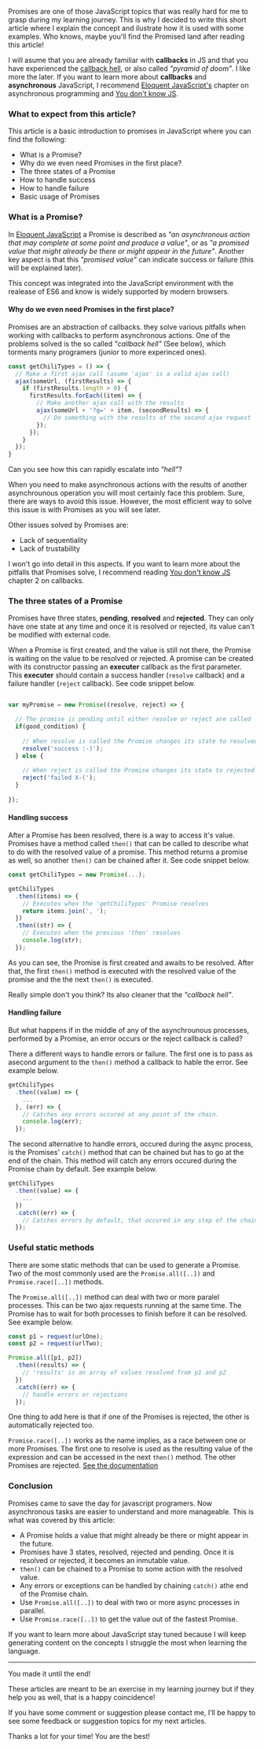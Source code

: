 Promises are one of those JavaScript topics that was really hard for me to grasp during my learning journey. This is why I decided to write this short article where I explain the concept and ilustrate how it is used with some examples. Who knows, maybe you'll find the Promised land after reading this article!

I will asume that you are already familiar with **callbacks** in JS and that you have experienced the [callback hell](http://callbackhell.com/), or also called *"pyramid of doom"*. I like more the later. 
If you want to learn more about **callbacks** and **asynchronous** JavaScript, I recommend [Eloquent JavaScript's](http://eloquentjavascript.net/11_async.html) chapter on asynchronous programming and [You don't know JS](https://github.com/getify/You-Dont-Know-JS/blob/master/async%20&%20performance/README.md#you-dont-know-js-async--performance). 

### What to expect from this article?

This article is a basic introduction to promises in JavaScript where you can find the following:

* What is a Promise?
* Why do we even need Promises in the first place?
* The three states of a Promise
* How to handle success
* How to handle failure
* Basic usage of Promises

### What is a Promise?

In [Eloquent JavaScript](http://eloquentjavascript.net/11_async.html) a Promise is described as *"an asynchronous action that may complete at some point and produce a value"*, or as *"a promised value that might already be there or might appear in the future"*. Another key aspect is that this *"promised value"* can indicate success or failure (this will be explained later). 

This concept was integrated into the JavaScript environment with the realease of ES6 and know is widely supported by modern browsers. 

#### Why do we even need Promises in the first place?

Promises are an abstraction of callbacks. they solve various pitfalls when working with callbacks to perform asynchronous actions. One of the problems solved is the so called *"callback hell"* (See below), which torments many programers (junior to more experinced ones).

```javascript
const getChiliTypes = () => {
  // Make a first ajax call (asume 'ajax' is a valid ajax call)
  ajax(someUrl, (firstResults) => {
    if (firstResults.length > 0) {
      firstResults.forEach((item) => {
        // Make another ajax call with the results
        ajax(someUrl + '?q=' + item, (secondResults) => {
          // Do something with the results of the second ajax request
        });
      });
    }
  });
}
```

Can you see how this can rapidly escalate into *"hell"*?

When you need to make asynchronous actions with the results of another asynchrounous operation you will most certainly face this problem. Sure, there are ways to avoid this issue. However, the most efficient way to solve this issue is with Promises as you will see later.

Other issues solved by Promises are:

* Lack of sequentiality
* Lack of trustability

I won't go into detail in this aspects. If you want to learn more about the pitfalls that Promises solve, I recommend reading [You don't know JS](https://github.com/getify/You-Dont-Know-JS/blob/master/async%20%26%20performance/ch2.md) chapter 2 on callbacks. 

### The three states of  a Promise

Promises have three states, **pending**, **resolved** and **rejected**. They can only have one state at any time and once it is resolved or rejected, its value can't be modified with external code.

When a Promise is first created, and the value is still not there, the Promise is waiting on the value to be resolved or rejected. A promise can be created with its constructor passing an **executer** callback as the first parameter. This **executer** should contain a success handler (`resolve` callback) and a failure handler (`reject` callback). See code snippet below.

```javascript

var myPromise = new Promise((resolve, reject) => {

  // The promise is pending until either resolve or reject are called
  if(good_condition) {
  
    // When resolve is called the Promise changes its state to resolved
    resolve('success :-)');
  } else {
  
    // When reject is called the Promise changes its state to rejected
    reject('failed X-(');
  }
  
});
```

#### Handling success

After a Promise has been resolved, there is a way to access it's value. Promises have a method called `then()` that can be called to describe what to do with the resolved value of a promise. This method returns a promise as well, so another `then()` can be chained after it. See code snippet below.

```javascript
const getChiliTypes = new Promise(...);

getChiliTypes
  .then((items) => {
    // Executes when the 'getChiliTypes' Promise resolves
    return items.join(', ');
  })
  .then((str) => {
    // Executes when the previous 'then' resolves
    console.log(str);
  });
```

As you can see, the Promise is first created and awaits to be resolved. After that, the first `then()` method is executed with the resolved value of the promise and the the next `then()` is executed. 

Really simple don't you think? Its also cleaner that the *"callback hell"*.


#### Handling failure

But what happens if in the middle of any of the asynchrounous processes, performed by a Promise,  an error occurs or the reject callback is called? 

There a different ways to handle errors or failure. The first one is to pass as asecond argument to the `then()` method a callback to hable the error. See example below.

```javascript
getChiliTypes
  .then((value) => {
    ...
  }, (err) => {
    // Catches any errors occured at any point of the chain.
    console.log(err);
  });
```

The second alternative to handle errors, occured during the async process, is the Promises' `catch()` method that can be chained but has to go at the end of the chain.
This method will catch any errors occured during the Promise chain by default. See example below.

```javascript
getChiliTypes
  .then((value) => {
    ...
  })
  .catch((err) => {
    // Catches errors by default, that occured in any step of the chain
  });
```

### Useful static methods

There are some static methods that can be used to generate a Promise. Two of the most commonly used are the `Promise.all([..])` and `Promise.race([..])` methods.

The `Promise.all([..])` method can deal with two or more paralel processes. This can be two ajax requests running at the same time. The Promise has to wait for both processes to finish before it can be resolved. See example below.

```javascript
const p1 = request(urlOne);
const p2 = request(urlTwo);

Promise.all([p1, p2])
  .then((results) => {
    // 'results' is an array of values resolved from p1 and p2
  })
  .catch((err) => {
    // handle errors or rejections
  });
```

One thing to add here is that if one of the Promises is rejected, the other is automatically rejected too. 

`Promise.race([..])` works as the name implies, as a race between one or more Promises. The first one to resolve is used as the resulting value of the expression and can be accessed in the next `then()` method. The other Promises are rejected. [See the documentation](https://developer.mozilla.org/en-US/docs/Web/JavaScript/Reference/Global_Objects/Promise)


### Conclusion

Promises came to save the day for javascript programers. Now asynchronous tasks are easier to understand and more manageable. 
This is what was covered by this article:

* A Promise holds a value that might already be there or might appear in the future.
* Promises have 3 states, resolved, rejected and pending. Once it is resolved or rejected, it becomes an inmutable value. 
* `then()` can be chained to a Promise to some action with the resolved value. 
* Any errors or exceptions can be handled by chaining `catch()` athe end of the Promise chain.
* Use `Promise.all([..])` to deal with two or more async processes in parallel.
* Use `Promise.race([..])` to get the value out of the fastest Promise.


If you want to learn more about JavaScript stay tuned because I will keep generating content on the concepts I struggle the most when learning the language.

---

You made it until the end!

These articles are meant to be an exercise in my learning journey but if they help you as well, that is a happy coincidence!

If you have some comment or suggestion please contact me, I’ll be happy to see some feedback or suggestion topics for my next articles.

Thanks a lot for your time! You are the best!